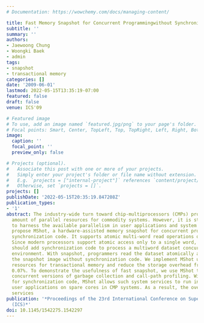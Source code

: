 ```yaml
---
# Documentation: https://wowchemy.com/docs/managing-content/

title: Fast Memory Snapshot for Concurrent Programmingwithout Synchronization
subtitle: ''
summary: ''
authors:
- Jaewoong Chung
- Woongki Baek
- admin
tags:
- snapshot
- transactional memory
categories: []
date: '2009-06-01'
lastmod: 2022-05-15T13:35:19-07:00
featured: false
draft: false
venue: ICS'09

# Featured image
# To use, add an image named `featured.jpg/png` to your page's folder.
# Focal points: Smart, Center, TopLeft, Top, TopRight, Left, Right, BottomLeft, Bottom, BottomRight.
image:
  caption: ''
  focal_point: ''
  preview_only: false

# Projects (optional).
#   Associate this post with one or more of your projects.
#   Simply enter your project's folder or file name without extension.
#   E.g. `projects = ["internal-project"]` references `content/project/deep-learning/index.md`.
#   Otherwise, set `projects = []`.
projects: []
publishDate: '2022-05-15T20:35:19.847208Z'
publication_types:
- '1'
abstract: The industry-wide turn toward chip-multiprocessors (CMPs) provides an increasing
  amount of parallel resources for commodity systems. However, it is still difficult
  to harness the available parallelism in user applications and system software code.We
  propose MShot, a hardware-assisted memory snapshot for concurrent programming without
  synchronization code. It supports atomic multi-word read operations on a large dataset.
  Since modern processors support atomic access only to a single word, programmers
  should add synchronization code to process a multiword dataset concurrently in multithreading
  environment. With snapshot, programmers read the dataset atomically and process
  the snapshot image without synchronization code. We implement MShot using hardware
  resources for transactional memory and reduce the storage overhead from 2.98% to
  0.07%. To demonstrate the usefulness of fast snapshot, we use MShot to implement
  concurrent versions of garbage collection and call-path profiling. Without the need
  for synchronization code, MShot allows such system services to run in parallel with
  user applications on spare cores in CMP systems. As a result, the overhead of these
  services
publication: '*Proceedings of the 23rd International Conference on Supercomputing
  (ICS)*'
doi: 10.1145/1542275.1542297
---
```


